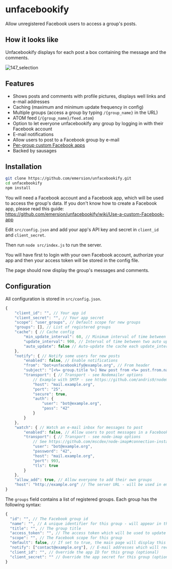 unfacebookify
=============

Allow unregistered Facebook users to access a group's posts.

## How it looks like

Unfacebookify displays for each post a box containing the message and the comments.

![147_selection](https://cloud.githubusercontent.com/assets/506932/4220089/e9939bb0-38fe-11e4-86ab-74a3d26ebf11.png)

## Features

* Shows posts and comments with profile pictures, displays well links and e-mail addresses
* Caching (maximum and minimum update frequency in config)
* Multiple groups (access a group by typing `/{group_name}` in the URL)
* ATOM feed (`/{group_name}/feed.atom`)
* Option to let everyone unfacebookify any group by logging in with their Facebook account
* E-mail notifications
* Allow users to post to a Facebook group by e-mail
* [Per-group custom Facebook apps](https://github.com/emersion/unfacebookify/wiki/Use-a-custom-Facebook-app)
* Backed by sausages

## Installation

```bash
git clone https://github.com/emersion/unfacebookify.git
cd unfacebookify
npm install
```

You will need a Facebook account and a Facebook app, which will be used to access the group's data. If you don't know how to create a Facebook app, please read this guide: https://github.com/emersion/unfacebookify/wiki/Use-a-custom-Facebook-app

Edit `src/config.json` and add your app's API key and secret in `client_id` and `client_secret`.

Then run `node src/index.js` to run  the server.

You will have first to login with your own Facebook account, authorize your app and then your access token will be stored in the config file.

The page should now display the group's messages and comments.

## Configuration

All configuration is stored in `src/config.json`.

```js
{
	"client_id": "", // Your app id
	"client_secret": "", // Your app secret
	"scope": "user_groups", // Default scope for new groups
	"groups": [], // List of registered groups
	"cache": { // Cache config
		"min_update_interval": 60, // Minimum interval of time between two updates from Facebook (in seconds)
		"update_interval": 900, // Interval of time between two auto updates from Facebook (in seconds)
		"auto_update": false // Auto-update the cache each update_interval seconds
	},
	"notify": { // Notify some users for new posts
		"enabled": false, // Enable notifications
		"from": "bot+unfacebookify@example.org", // From header
		"subject": "[<%= group.title %>] New post from <%= post.from.name %>", // E-mail subject
		"transport": { // Transport - see Nodemailer options
			// Example with SMTP - see https://github.com/andris9/nodemailer-smtp-transport#usage
			"host": "mail.example.org",
			"port": "25",
			"secure": true,
			"auth": {
				"user": "bot@example.org",
				"pass": "42"
			}
		}
	},
	"watch": { // Watch an e-mail inbox for messages to post
		"enabled": false, // Allow users to post messages in a Facebook group by e-mail
		"transport": { // Transport - see node-imap options
			// See https://github.com/mscdex/node-imap#connection-instance-methods
			"user": "bot@example.org",
			"password": "42",
			"host": "mail.example.org",
			"port": 993,
			"tls": true
		}
	},
	"allow_add": true, // Allow everyone to add their own groups
	"host": "http://example.org" // The server URL - will be used in emails (optional)
}
```

The `groups` field contains a list of registered groups. Each group has the following syntax:
```js
{
  "id": "", // The Facebook group id
  "name": "", // A unique identifier for this group - will appear in the URL
  "title": "", // The group title
  "access_token": "", // The access token which will be used to update the grouyp feed
  "scope": "", // The Facebook scope for this group
  "default": false, // If set to true, the main page will display this group's feed (optional)
  "notify": ["contact@example.org"], // E-mail addresses which will receive e-mail notifications from this group (optional)
  "client_id": "", // Override the app ID for this group (optional)
  "client_secret": "" // Override the app secret for this group (optional)
}
```
